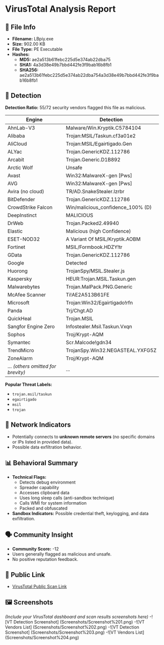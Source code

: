# VirusTotal Analysis Report

## 📁 File Info
- **Filename:** LBpiy.exe
- **Size:** 902.00 KB
- **File Type:** PE Executable
- **Hashes:**
  - **MD5:** ae2a513b61febc225d5e374ab22dba75
  - **SHA1:** 4a3d38e49b7bbd442fe3f9bab16b8fb1
  - **SHA256:** ae2a513b61febc225d5e374ab22dba754a3d38e49b7bbd442fe3f9bab16b8fb1

## 🧪 Detection
**Detection Ratio:** 55/72 security vendors flagged this file as malicious.

| Engine                | Detection |
|-----------------------|-----------|
| AhnLab-V3             | Malware/Win.Kryptik.C5784104 |
| Alibaba               | Trojan:MSIL/Taskun.cf3a01e2 |
| AliCloud              | Trojan:MSIL/Egairtigado.Gen |
| ALYac                 | Trojan.GenericKDZ.112786 |
| Arcabit               | Trojan.Generic.D1B892 |
| Arctic Wolf           | Unsafe |
| Avast                 | Win32:MalwareX-gen [Pws] |
| AVG                   | Win32:MalwareX-gen [Pws] |
| Avira (no cloud)      | TR/AD.SnakeStealer.lzrbr |
| BitDefender           | Trojan.GenericKDZ.112786 |
| CrowdStrike Falcon    | Win/malicious_confidence_100% (D) |
| DeepInstinct          | MALICIOUS |
| DrWeb                 | Trojan.Packed2.49940 |
| Elastic               | Malicious (high Confidence) |
| ESET-NOD32            | A Variant Of MSIL/Kryptik.AOBM |
| Fortinet              | MSIL/Formbook.HDZY!tr |
| GData                 | Trojan.GenericKDZ.112786 |
| Google                | Detected |
| Huorong               | TrojanSpy/MSIL.Stealer.js |
| Kaspersky             | HEUR:Trojan.MSIL.Taskun.gen |
| Malwarebytes          | Trojan.MalPack.PNG.Generic |
| McAfee Scanner        | Ti!AE2A513B61FE |
| Microsoft             | Trojan:Win32/Egairtigado!rfn |
| Panda                 | Trj/Chgt.AD |
| QuickHeal             | Trojan.MSIL |
| Sangfor Engine Zero   | Infostealer.Msil.Taskun.Vxqn |
| Sophos                | Troj/Krypt-AQM |
| Symantec              | Scr.Malcode!gdn34 |
| TrendMicro            | TrojanSpy.Win32.NEGASTEAL.YXFG5Z |
| ZoneAlarm             | Troj/Krypt-AQM |
| … *(others omitted for brevity)* | ... |

**Popular Threat Labels:**
- `trojan.msil/taskun`
- `egairtigado`
- `msil`
- `trojan`

## 📡 Network Indicators
- Potentially connects to **unknown remote servers** (no specific domains or IPs listed in provided data).
- Possible data exfiltration behavior.

## 📊 Behavioral Summary
- **Technical Flags:**  
  - Detects debug environment  
  - Spreader capability  
  - Accesses clipboard data  
  - Uses long sleep calls (anti-sandbox technique)  
  - Calls WMI for system information  
  - Packed and obfuscated  
- **Sandbox Indicators:** Possible credential theft, keylogging, and data exfiltration.

## 🗣️ Community Insight
- **Community Score:** -12  
- Users generally flagged as malicious and unsafe.  
- No positive reputation feedback.

## 🔐 Public Link
- [VirusTotal Public Scan Link](https://www.virustotal.com/gui/file/ae2a513b61febc225d5e374ab22dba754a3d38e49b7bbd442fe3f9bab16b8fb1)

## 🖼️ Screenshots
*(Include your VirusTotal dashboard and scan results screenshots here)*
-![VT Detection Screenshot] (Screenshots/Screenshot%201.png)
-![VT Vendors List] (Screenshots/Screenshot%202.png)
-![VT Detection Screenshot] (Screenshots/Screenshot%203.png)
-![VT Vendors List] (Screenshots/Screenshot%204.png)
